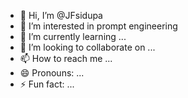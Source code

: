 - 👋 Hi, I’m @JFsidupa
- 👀 I’m interested in prompt engineering
- 🌱 I’m currently learning ...
- 💞️ I’m looking to collaborate on ...
- 📫 How to reach me ...
- 😄 Pronouns: ...
- ⚡ Fun fact: ...

<!---
JFsidupa/JFsidupa is a ✨ special ✨ repository because its `README.md` (this file) appears on your GitHub profile.
You can click the Preview link to take a look at your changes.
--->
